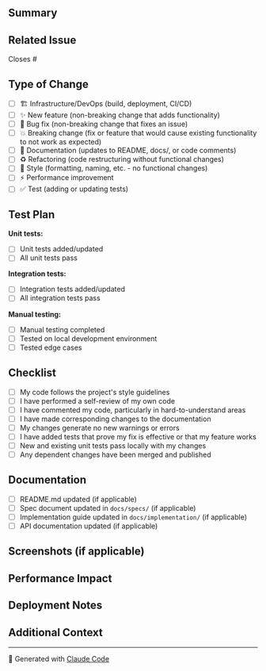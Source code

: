 ## Summary

<!-- Brief description of what this PR accomplishes -->

## Related Issue

Closes #<!-- issue number -->

## Type of Change

- [ ] 🏗️ Infrastructure/DevOps (build, deployment, CI/CD)
- [ ] ✨ New feature (non-breaking change that adds functionality)
- [ ] 🐛 Bug fix (non-breaking change that fixes an issue)
- [ ] 💥 Breaking change (fix or feature that would cause existing functionality to not work as expected)
- [ ] 📝 Documentation (updates to README, docs/, or code comments)
- [ ] ♻️ Refactoring (code restructuring without functional changes)
- [ ] 🎨 Style (formatting, naming, etc. - no functional changes)
- [ ] ⚡ Performance improvement
- [ ] ✅ Test (adding or updating tests)

## Test Plan

<!-- Describe how you tested these changes -->

**Unit tests:**

- [ ] Unit tests added/updated
- [ ] All unit tests pass

**Integration tests:**

- [ ] Integration tests added/updated
- [ ] All integration tests pass

**Manual testing:**

- [ ] Manual testing completed
- [ ] Tested on local development environment
- [ ] Tested edge cases

## Checklist

- [ ] My code follows the project's style guidelines
- [ ] I have performed a self-review of my own code
- [ ] I have commented my code, particularly in hard-to-understand areas
- [ ] I have made corresponding changes to the documentation
- [ ] My changes generate no new warnings or errors
- [ ] I have added tests that prove my fix is effective or that my feature works
- [ ] New and existing unit tests pass locally with my changes
- [ ] Any dependent changes have been merged and published

## Documentation

- [ ] README.md updated (if applicable)
- [ ] Spec document updated in `docs/specs/` (if applicable)
- [ ] Implementation guide updated in `docs/implementation/` (if applicable)
- [ ] API documentation updated (if applicable)

## Screenshots (if applicable)

<!-- Add screenshots for UI changes or visual verification -->

## Performance Impact

<!-- Describe any performance implications, positive or negative -->

## Deployment Notes

<!-- Special deployment considerations, database migrations, environment variables, etc. -->

## Additional Context

<!-- Any additional context or notes for reviewers -->

---

🤖 Generated with [Claude Code](https://claude.com/claude-code)
